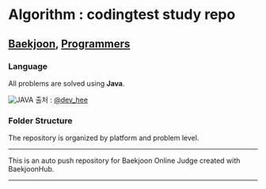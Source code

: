 # Algorithm : codingtest study repo
## [Baekjoon](https://www.acmicpc.net/), [Programmers](https://programmers.co.kr/)

### Language
All problems are solved using **Java**.<br>

![JAVA](https://velog.velcdn.com/images/heelieben/post/2be03f69-3ac7-4013-bd5b-1a7662e7436d/image.png)
출처 : [@dev_hee](https://velog.io/@heelieben/%EA%B0%9C%EB%B0%9C%EC%A7%84%EC%8A%A4-%EC%A7%A4-%EB%8D%B0%EB%A0%A4%EA%B0%80%EC%84%B8%EC%9A%942)


### Folder Structure
The repository is organized by platform and problem level.

---
This is an auto push repository for Baekjoon Online Judge created with BaekjoonHub.

---
